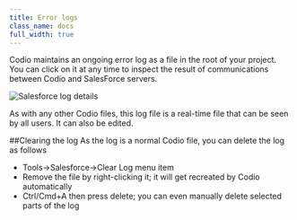 ```yaml
---
title: Error logs
class_name: docs
full_width: true
---
```


Codio maintains an ongoing error log as a file in the root of your project. You can click on it at any time to inspect the result of communications between Codio and SalesForce servers.

![Salesforce log details](/img/docs/sf-log-details.png)

As with any other Codio files, this log file is a real-time file that can be seen by all users. It can also be edited.


##Clearing the log
As the log is a normal Codio file, you can delete the log as follows

- Tools->Salesforce->Clear Log menu item
- Remove the file by right-clicking it; it will get recreated by Codio automatically
- Ctrl/Cmd+A then press delete; you can even manually delete selected parts of the log
